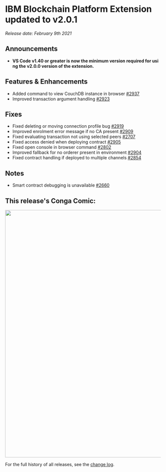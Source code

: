 # IBM Blockchain Platform Extension updated to v2.0.1
_Release date: February 9th 2021_

Announcements
---

* **VS Code v1.40 or greater is now the minimum version required for using the v2.0.0 version of the extension.**

Features & Enhancements
---
* Added command to view CouchDB instance in browser [#2937](https://github.com/IBM-Blockchain/blockchain-vscode-extension/issues/2937)
* Improved transaction argument handling [#2923](https://github.com/IBM-Blockchain/blockchain-vscode-extension/issues/2923)

Fixes
---
* Fixed deleting or moving connection profile bug [#2919](https://github.com/IBM-Blockchain/blockchain-vscode-extension/issues/2919)
* Improved enrolment error message if no CA present [#2909](https://github.com/IBM-Blockchain/blockchain-vscode-extension/issues/2909)
* Fixed evaluating transaction not using selected peers [#2707](https://github.com/IBM-Blockchain/blockchain-vscode-extension/issues/2907)
* Fixed access denied when deploying contract [#2905](https://github.com/IBM-Blockchain/blockchain-vscode-extension/issues/2905)
* Fixed open console in browser command [#2802](https://github.com/IBM-Blockchain/blockchain-vscode-extension/issues/2802)
* Improved fallback for no orderer present in environment [#2904](https://github.com/IBM-Blockchain/blockchain-vscode-extension/issues/2904)
* Fixed contract handling if deployed to multiple channels [#2854](https://github.com/IBM-Blockchain/blockchain-vscode-extension/issues/2854)

Notes
---
* Smart contract debugging is unavailable [#2660](https://github.com/IBM-Blockchain/blockchain-vscode-extension/issues/2660)

This release's Conga Comic:	
---	
<img src="https://congacomic.github.io/assets/img/blockheight-84.jpg" width="800">	

For the full history of all releases, see the [change log](https://marketplace.visualstudio.com/items/IBMBlockchain.ibm-blockchain-platform/changelog).
